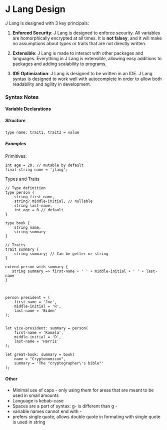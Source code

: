 # J Lang Design

J Lang is designed with 3 key principals:

1. **Enforced Security**: J Lang is designed to enforce security. All variables are homorphically encrypted at all times. It is **not falsey**, and it will make no assumptions about types or traits that are not directly written.

2. **Extensible**: J Lang is made to interact with other packages and languages. Everything in J Lang is extensible, allowing easy additions to packages and adding scalability to programs.

3. **IDE Optimization**: J Lang is designed to be written in an IDE. J Lang syntax is designed to work well with autocomplete in order to allow both readability and agility in development.

### Syntax Notes

#### Variable Declarations

##### Structure

```
type name: trait1, trait2 = value
```


##### Examples

Primitives:
```
int age = 20; // mutable by default
final string name = 'jlang';
```

Types and Traits
```
// Type definition
type person {
    string first-name,
    string? middle-initial, // nullable
    string last-name,
    int age = 0 // default
}

type book {
    string name,
    string summary
}

// Traits
trait summary {
    string summary; // Can be getter or string
}

extend person with summary {
   string summary => first-name + ' ' + middle-initial + ' ' + last-name
}



person president = (
    first-name = 'Joe',
    middle-initial = 'R',
    last-name = 'Biden'
);


let vice-president: summary = person(
    first-name = 'Kamala',
    middle-initial = 'D',
    last-name = 'Harris'
);

let great-book: summary = book(
    name = "Cryptonomicon",
    summary = 'The "cryptographer\'s bible"'
);
```


#### Other
- Minimal use of caps - only using them for areas that are meant to be used in small amounts 
- Language is kebab-case
- Spaces are a part of syntax: g- is different than g -
- variable names cannot end with -
- prefers single quote, allows double quote in formating with single quote is used in string
